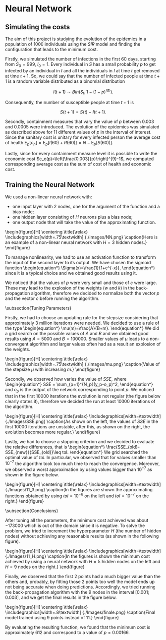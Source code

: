 # Neural Network

## Simulating the costs ##

The aim of this project is studying the evolution of the epidemics in a population of $1000$ individuals using the $SIR$ model and finding the configuration that leads to the minimum cost.

Firstly, we simulated the number of infections in the first $60$ days, starting from $S_0 = 999$, $I_0 = 1$. Every individual in $S$ has a small probability $p$ to get infected by an individual in $I$ and all the individuals in $I$ at time $t$ get removed at time $t + 1$. So, we could say that the number of infected people at time $t + 1$ is a random variable distributed as a binomial distribution

$$ I(t+1)\sim Bin(S_t, 1-(1-p)^{I(t)}). $$

Consequently, the number of susceptible people at time $t+1$ is

$$ S(t+1)=S(t)-I(t+1). $$

Secondly, containment measures that vary the value of $p$ between $0.003$ and $0.0005$ were introduced. The evolution of the epidemics was simulated as described above for $11$ different values of $p$ in the interval of interest. Since the sanitary cost is unitary for every infected person the average cost of health $\mathrm{E}_p[c_h]= \mathrm{E}_p[I(60)+R(60)]= N-\mathrm{E}_p[S(60))]$.

Lastly, since for every containment measure level it is possible to write the economic cost $c_e(p)=\left(\frac{0.003}{p}\right)^{9}-1$, we computed corresponding average cost as the sum of cost of health and economic cost.

## Training the Neural Network ##

We used a non-linear neural network with:
 - one input layer with $2$ nodes, one for the argument of the function and a bias node;
 - one hidden layer consisting of $H$ neurons plus a bias node;
 - one output node that will take the value of the approximating function.

\begin{figure}[H]
    \centering
    \title{\relax}
    \includegraphics[width=.75\textwidth] {./Images/NN.png}
    \caption{Here is an example of a non-linear neural network with $H=3$ hidden nodes.}
\end{figure}

To manage nonlinearity, we had to use an activation function to transform the input of the second layer to its output. We have chosen the sigmoid function
\begin{equation*}
    \Sigma(x)=\frac{1}{1+e^{-x}},
\end{equation*}
since it is a typical choice and we obtained good results using it.

We noticed that the values of $p$ were very small and those of $c$ were large. These may lead to the explosion of the weights ($w$ and $k$) in the back-propagation algorithm, therefore we decided to normalize both the vector $p$ and the vector $c$ before running the algorithm.

\subsection{Tuning Parameters}

Firstly, we had to choose an updating rule for the stepsize considering that approximately $3$ million iterations were needed. We decided to use a rule of the type
\begin{equation*}
    \mu(m)=\frac{A}{B+m}.
\end{equation*}
We did a grid search on the possible values of $A$ and $B$ and we obtained good results using $A=5000$ and $B=100000$. Smaller values of $\mu$ leads to a non-convergent algorithm and larger values often had as a result an explosion of the weights. 

\begin{figure}[H]
    \centering
    \title{\relax}
    \includegraphics[width=.75\textwidth] {./Images/mu.png}
    \caption{Value of the stepsize $\mu$ with increasing $m$.}
\end{figure}

Secondly, we observed how varies the value of $SSE$, where
\begin{equation*}
    SSE = \sum_{p=1}^{N_p}(y_p-o_p)^2,
\end{equation*}
and $o_p$ is the output of the network corresponding to point $p$. We noticed that in the first $10000$ iterations the evolution is not regular (the figure below clearly states it), therefore we decided the run at least $10000$ iterations of the algorithm.

\begin{figure}[H]
    \centering
    \title{\relax}
    \includegraphics[width=\textwidth] {./Images/SSE.png}
    \caption{As shown on the left, the values of $SSE$ in the first $10000$ iterations are unstable, after this, as shown on the right, the evolution becomes more regular.}
\end{figure}

Lastly, we had to choose a stopping criterion and we decided to evaluate the relative differences, that is
\begin{equation*}
    \frac{SSE_{old}-SSE_{new}}{SSE_{old}}\leq tol.
\end{equation*}
We grid searched the optimal value of $tol$. In particular, we observed that for values smaller than $10^{-7}$ the algorithm took too much time to reach the convergence. Moreover, we observed a worst approximation by using values bigger than $10^{-7}$ as shown in the figure below.

\begin{figure}[H]
    \centering
    \title{\relax}
    \includegraphics[width=\textwidth] {./Images/11_3.png}
    \caption{In the figures are shown the approximating functions obtained by using $tol = 10^{-6}$ on the left and $tol = 10^{-7}$ on the right.}
\end{figure}

\subsection{Conclusions}

After tuning all the parameters, the minimum cost achieved was about $-173000$ which is out of the domain since it is negative. To solve the problem, we tried to increment the hyperparameter $H$ (the number of hidden nodes) without achieving any reasonable results (as shown in the following figure).

\begin{figure}[H]
    \centering
    \title{\relax}
    \includegraphics[width=\textwidth] {./Images/11_H.png}
    \caption{In the figures is shown the minimum cost achieved by using a neural network with $H=5$ hidden nodes on the left and $H=9$ nodes on the right.}
\end{figure}

Finally, we observed that the first $2$ points had a much bigger value than the others and, probably, by fitting those $2$ points too well the model ends up not being accurate when doing predictions. Accordingly, we tried running the back-propagation algorithm with the $9$ nodes in the interval $[0.001;0.003]$, and we get the final results in the figure below. 

\begin{figure}[H]
    \centering
    \title{\relax}
    \includegraphics[width=.8\textwidth] {./Images/finale.png}
    \caption{Final model trained using 9 points instead of 11.}
\end{figure}

By evaluating the resulting function, we found that the minimum cost is approximately $612$ and correspond to a value of $p=0.00166$.

